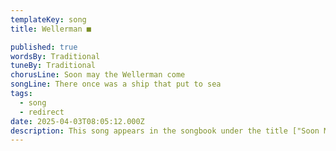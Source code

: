 ```yaml
---
templateKey: song
title: Wellerman ■

published: true
wordsBy: Traditional
tuneBy: Traditional
chorusLine: Soon may the Wellerman come
songLine: There once was a ship that put to sea
tags:
  - song
  - redirect
date: 2025-04-03T08:05:12.000Z
description: This song appears in the songbook under the title ["Soon May the Wellerman Come"](https://www.auntieshanty.org/songs/soon-may-the-wellerman-come/)
---
```

